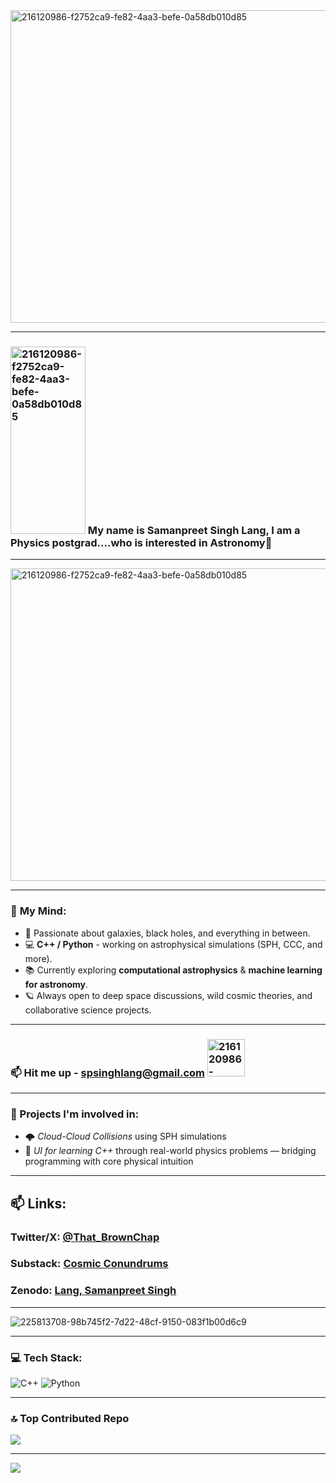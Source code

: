 


 <img width="1000" height="500" alt="216120986-f2752ca9-fe82-4aa3-befe-0a58db010d85" src="https://github.com/user-attachments/assets/6ee56000-3520-4584-9c39-b08eddde979b" />

---

### <img width="120" height="300" alt="216120986-f2752ca9-fe82-4aa3-befe-0a58db010d85" src="https://github.com/user-attachments/assets/1e7f638e-9e79-43f7-9ac2-4b13880890f4" /> My name is **Samanpreet Singh Lang**, I am a Physics postgrad....who is interested in Astronomy🌌  

---
 
 <img width="1000" height="500" alt="216120986-f2752ca9-fe82-4aa3-befe-0a58db010d85" src="https://i.imgur.com/q5JwVt4.gif" />

     

---

### 🧠 **My Mind:** <br/>
- 🔭 Passionate about galaxies, black holes, and everything in between. <br/>
- 💻 **C++ / Python** - working on astrophysical simulations (SPH, CCC, and more). <br/>
- 📚 Currently exploring **computational astrophysics** & **machine learning for astronomy**. <br/>
- 🪐 Always open to deep space discussions, wild cosmic theories, and collaborative science projects. <br/>

---

### 📫 Hit me up - spsinghlang@gmail.com   <img width="60" height="60" alt="216120986-f2752ca9-fe82-4aa3-befe-0a58db010d85" src="https://media1.giphy.com/media/v1.Y2lkPTZjMDliOTUyenpxMWV5cXlweDJybm9kZDJmN21qam1vdjZsM2UwdGNsbGY2bGkydyZlcD12MV9naWZzX3NlYXJjaCZjdD1n/uSXTDFYDWpelW/source.gif" />

---

### 🚀 Projects I'm involved in:
- 🌩️ *Cloud-Cloud Collisions* using SPH simulations  
- 🧠 *UI for learning C++* through real-world physics problems — bridging programming with core physical intuition  

---

## 📫 **Links**: <br/>
### Twitter/X: [@That_BrownChap](https://x.com/That_BrownChap) <br/>
### Substack: [Cosmic Conundrums](https://cosmicconundrums.substack.com/) <br/>
### Zenodo: [Lang, Samanpreet Singh](https://zenodo.org/search?q=metadata.creators.person_or_org.name%3A%22Lang%2C%20Samanpreet%20Singh%22&l=list&p=1&s=10&sort=bestmatch)

---


 ![225813708-98b745f2-7d22-48cf-9150-083f1b00d6c9](https://github.com/user-attachments/assets/e7df5c64-1b88-45f5-8d8a-dbf9ec4fa6a3)


---


### 💻 Tech Stack:
![C++](https://img.shields.io/badge/c++-%2300599C.svg?style=for-the-badge&logo=c%2B%2B&logoColor=white) ![Python](https://img.shields.io/badge/python-3670A0?style=for-the-badge&logo=python&logoColor=ffdd54)


---

### 🔝 Top Contributed Repo
![](https://github-contributor-stats.vercel.app/api?username=SALMONPreet&limit=5&theme=onedark&combine_all_yearly_contributions=true)

---
[![](https://visitcount.itsvg.in/api?id=SALMONPreet&icon=0&color=0)](https://visitcount.itsvg.in)

<!-- Proudly created with GPRM ( https://gprm.itsvg.in ) -->

<!-- Proudly created with GPRM ( https://gprm.itsvg.in ) -->

